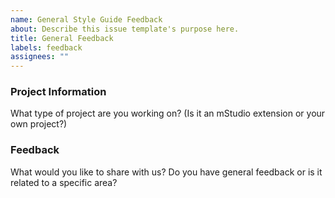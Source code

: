 ```yaml
---
name: General Style Guide Feedback
about: Describe this issue template's purpose here.
title: General Feedback
labels: feedback
assignees: ""
---
```


### Project Information

What type of project are you working on? (Is it an mStudio extension or your own
project?)

### Feedback

What would you like to share with us? Do you have general feedback or is it
related to a specific area?
